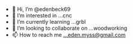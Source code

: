 - 👋 Hi, I’m @edenbeck69
- 👀 I’m interested in ...cnc
- 🌱 I’m currently learning ...grbl
- 💞️ I’m looking to collaborate on ...woodworking
- 📫 How to reach me ...eden.myss@gmail.com

<!---
edenbeck69/edenbeck69 is a ✨ special ✨ repository because its `README.md` (this file) appears on your GitHub profile.
You can click the Preview link to take a look at your changes.
--->

